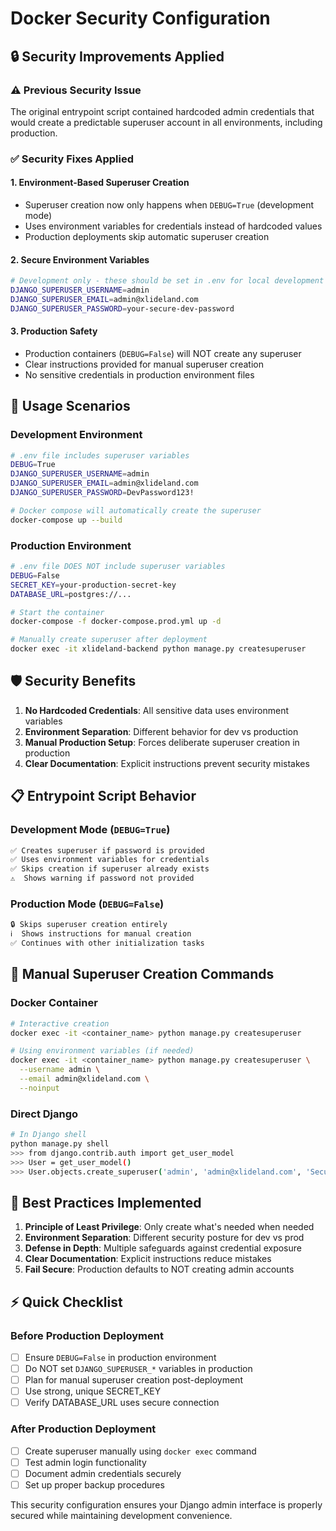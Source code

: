 # Docker Security Configuration

## 🔒 Security Improvements Applied

### ⚠️ **Previous Security Issue**
The original entrypoint script contained hardcoded admin credentials that would create a predictable superuser account in all environments, including production.

### ✅ **Security Fixes Applied**

#### 1. Environment-Based Superuser Creation
- Superuser creation now only happens when `DEBUG=True` (development mode)
- Uses environment variables for credentials instead of hardcoded values
- Production deployments skip automatic superuser creation

#### 2. Secure Environment Variables
```bash
# Development only - these should be set in .env for local development
DJANGO_SUPERUSER_USERNAME=admin
DJANGO_SUPERUSER_EMAIL=admin@xlideland.com
DJANGO_SUPERUSER_PASSWORD=your-secure-dev-password
```

#### 3. Production Safety
- Production containers (`DEBUG=False`) will NOT create any superuser
- Clear instructions provided for manual superuser creation
- No sensitive credentials in production environment files

## 🚀 **Usage Scenarios**

### Development Environment
```bash
# .env file includes superuser variables
DEBUG=True
DJANGO_SUPERUSER_USERNAME=admin
DJANGO_SUPERUSER_EMAIL=admin@xlideland.com
DJANGO_SUPERUSER_PASSWORD=DevPassword123!

# Docker compose will automatically create the superuser
docker-compose up --build
```

### Production Environment
```bash
# .env file DOES NOT include superuser variables
DEBUG=False
SECRET_KEY=your-production-secret-key
DATABASE_URL=postgres://...

# Start the container
docker-compose -f docker-compose.prod.yml up -d

# Manually create superuser after deployment
docker exec -it xlideland-backend python manage.py createsuperuser
```

## 🛡️ **Security Benefits**

1. **No Hardcoded Credentials**: All sensitive data uses environment variables
2. **Environment Separation**: Different behavior for dev vs production
3. **Manual Production Setup**: Forces deliberate superuser creation in production
4. **Clear Documentation**: Explicit instructions prevent security mistakes

## 📋 **Entrypoint Script Behavior**

### Development Mode (`DEBUG=True`)
```bash
✅ Creates superuser if password is provided
✅ Uses environment variables for credentials
✅ Skips creation if superuser already exists
⚠️  Shows warning if password not provided
```

### Production Mode (`DEBUG=False`)
```bash
🔒 Skips superuser creation entirely
ℹ️  Shows instructions for manual creation
✅ Continues with other initialization tasks
```

## 🔧 **Manual Superuser Creation Commands**

### Docker Container
```bash
# Interactive creation
docker exec -it <container_name> python manage.py createsuperuser

# Using environment variables (if needed)
docker exec -it <container_name> python manage.py createsuperuser \
  --username admin \
  --email admin@xlideland.com \
  --noinput
```

### Direct Django
```bash
# In Django shell
python manage.py shell
>>> from django.contrib.auth import get_user_model
>>> User = get_user_model()
>>> User.objects.create_superuser('admin', 'admin@xlideland.com', 'SecurePassword123!')
```

## 🎯 **Best Practices Implemented**

1. **Principle of Least Privilege**: Only create what's needed when needed
2. **Environment Separation**: Different security posture for dev vs prod
3. **Defense in Depth**: Multiple safeguards against credential exposure
4. **Clear Documentation**: Explicit instructions reduce mistakes
5. **Fail Secure**: Production defaults to NOT creating admin accounts

## ⚡ **Quick Checklist**

### Before Production Deployment
- [ ] Ensure `DEBUG=False` in production environment
- [ ] Do NOT set `DJANGO_SUPERUSER_*` variables in production
- [ ] Plan for manual superuser creation post-deployment
- [ ] Use strong, unique SECRET_KEY
- [ ] Verify DATABASE_URL uses secure connection

### After Production Deployment
- [ ] Create superuser manually using `docker exec` command
- [ ] Test admin login functionality
- [ ] Document admin credentials securely
- [ ] Set up proper backup procedures

This security configuration ensures your Django admin interface is properly secured while maintaining development convenience.

